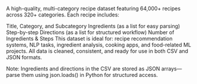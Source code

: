 A high-quality, multi-category recipe dataset featuring 64,000+ recipes across 320+ categories. Each recipe includes:

Title, Category, and Subcategory
Ingredients (as a list for easy parsing)
Step-by-step Directions (as a list for structured workflow)
Number of Ingredients & Steps
This dataset is ideal for: recipe recommendation systems, NLP tasks, ingredient analysis, cooking apps, and food-related ML projects. All data is cleaned, consistent, and ready for use in both CSV and JSON formats.

Note: Ingredients and directions in the CSV are stored as JSON arrays—parse them using json.loads() in Python for structured access.